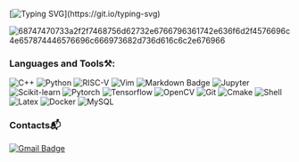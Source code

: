 <!--
**Yashow98/Yashow98** is a ✨ _special_ ✨ repository because its `README.md` (this file) appears on your GitHub profile.

Here are some ideas to get you started:

- 🔭 I’m currently working on ...
- 🌱 I’m currently learning ...
- 👯 I’m looking to collaborate on ...
- 🤔 I’m looking for help with ...
- 💬 Ask me about ...
- 📫 How to reach me: ...
- 😄 Pronouns: ...
- ⚡ Fun fact: ...
-->
[![Typing SVG](https://readme-typing-svg.demolab.com?font=Fira+Code&pause=1000&color=1E00F7&width=920&lines=Hi%2C+I'm+James.+I+am+currently+working+as+a+Cpp+Developer.)](https://git.io/typing-svg)

![68747470733a2f2f7468756d62732e6766796361742e636f6d2f4576696c4e657874446576696c666973682d736d616c6c2e676966](https://user-images.githubusercontent.com/89845641/220167426-0c5f630e-6d56-4617-9775-71c2bd025b4f.gif)

<!--
![github-contribution-grid-snake](https://github.com/Yashow98/Yashow98/blob/output/github_snake.gif)
![](https://github-readme-stats.vercel.app/api?username=Yashow98&include_all_commits=true&count_private-true&custom_title=Yashow98'%20GitHub%20Stats&line_height=30&show_icons=true&hide_border=true&bg_color=192133&title_color=efb752&icon_color=efb752&text_color=70bed9)

![](https://komarev.com/ghpvc/?username=Yashow98)
![](https://github-readme-stats-sigma-five.vercel.app/api/top-langs/?username=Yashow98&layout=compact)

-->

### Languages and Tools⚒️:

![C++](https://img.shields.io/badge/c++-%2300599C.svg?style=flat&logo=c%2B%2B&logoColor=white)
![Python](https://img.shields.io/badge/Python-3776AB.svg?&style=flat&logo=Python&logoColor=white)
![RISC-V](https://img.shields.io/badge/-RISCV-6E4C13.svg?style=flat&logo=&logoColor=white)
![Vim](https://img.shields.io/badge/-Vim-008080?style=flat&logo=Vim&logoColor=white)
![Markdown Badge](https://img.shields.io/badge/-Markdown-2088FF?style=flat&logo=Markdown&logoColor=white)
![Jupyter](https://img.shields.io/badge/Jupyter-F37626.svg?&style=flat&logo=Jupyter&logoColor=white)
![Scikit-learn](https://img.shields.io/badge/scikit_learn-F7931E?style=flat&logo=scikit-learn&logoColor=white)
![Pytorch](https://img.shields.io/badge/-Pytorch-E34F26?style=flat&logo=pytorch&logoColor=white)
![Tensorflow](https://img.shields.io/badge/TensorFlow-FF6F00?style=flat&logo=TensorFlow&logoColor=white)
![OpenCV](https://img.shields.io/badge/OpenCV-27338e?style=flat&logo=OpenCV&logoColor=white)
![Git](https://img.shields.io/badge/-Git-FF6F00?style=flat&logo=git&logoColor=white)
![Cmake](https://img.shields.io/badge/-Cmake-008080?style=flat&logo=cmake&logoColor=white)
![Shell](https://img.shields.io/badge/-shell-5391FE?style=flat&logo=PowerShell&logoColor=white)
![Latex](https://img.shields.io/badge/-LaTeX-008080?style=flat&logo=LaTeX&logoColor=white)
![Docker](https://img.shields.io/badge/-Docker-1572B6?style=flat&logo=docker&logoColor=white)
![MySQL](https://img.shields.io/badge/-MySQL-%2300f.svg?style=flat&logo=mysql&logoColor=white)


### Contacts:mailbox_with_mail:
[![Gmail Badge](https://img.shields.io/badge/Gmail-d14836?style=flat&logo=Gmail&logoColor=white&link=mailto:yashowhoo@gmail.com)](mailto:yashowhoo@gmail.com)
